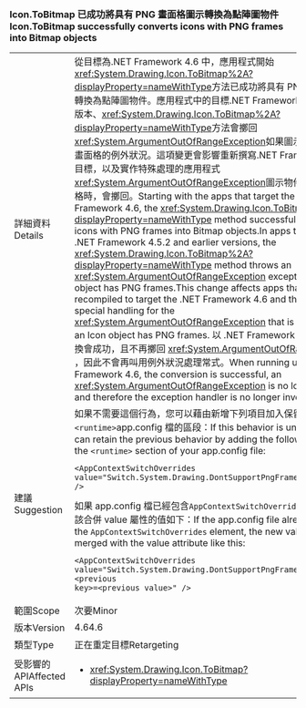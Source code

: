 ### <a name="icontobitmap-successfully-converts-icons-with-png-frames-into-bitmap-objects"></a><span data-ttu-id="08091-101">Icon.ToBitmap 已成功將具有 PNG 畫面格圖示轉換為點陣圖物件</span><span class="sxs-lookup"><span data-stu-id="08091-101">Icon.ToBitmap successfully converts icons with PNG frames into Bitmap objects</span></span>

|   |   |
|---|---|
|<span data-ttu-id="08091-102">詳細資料</span><span class="sxs-lookup"><span data-stu-id="08091-102">Details</span></span>|<span data-ttu-id="08091-103">從目標為.NET Framework 4.6 中，應用程式開始<xref:System.Drawing.Icon.ToBitmap%2A?displayProperty=nameWithType>方法已成功將具有 PNG 畫面格圖示轉換為點陣圖物件。應用程式中的目標.NET Framework 4.5.2 及更新版本、<xref:System.Drawing.Icon.ToBitmap%2A?displayProperty=nameWithType>方法會擲回<xref:System.ArgumentOutOfRangeException>如果圖示物件具有 PNG 畫面格的例外狀況。這項變更會影響重新撰寫.NET Framework 4.6 為目標，以及實作特殊處理的應用程式<xref:System.ArgumentOutOfRangeException>圖示物件具有 PNG 畫面格時，會擲回。</span><span class="sxs-lookup"><span data-stu-id="08091-103">Starting with the apps that target the .NET Framework 4.6, the <xref:System.Drawing.Icon.ToBitmap%2A?displayProperty=nameWithType> method successfully converts icons with PNG frames into Bitmap objects.In apps that target the .NET Framework 4.5.2 and earlier versions, the  <xref:System.Drawing.Icon.ToBitmap%2A?displayProperty=nameWithType> method throws an <xref:System.ArgumentOutOfRangeException> exception if the Icon object has PNG frames.This change affects apps that are recompiled to target the .NET Framework 4.6 and that implement special handling for the <xref:System.ArgumentOutOfRangeException> that is thrown when an Icon object has PNG frames.</span></span> <span data-ttu-id="08091-104">以 .NET Framework 4.6 執行時，轉換會成功，且不再擲回 <xref:System.ArgumentOutOfRangeException> ，因此不會再叫用例外狀況處理常式。</span><span class="sxs-lookup"><span data-stu-id="08091-104">When running under the .NET Framework 4.6, the conversion is successful, an <xref:System.ArgumentOutOfRangeException> is no longer thrown, and therefore the exception handler is no longer invoked.</span></span>|
|<span data-ttu-id="08091-105">建議</span><span class="sxs-lookup"><span data-stu-id="08091-105">Suggestion</span></span>|<span data-ttu-id="08091-106">如果不需要這個行為，您可以藉由新增下列項目加入保留舊有行為<code>&lt;runtime&gt;</code>app.config 檔的區段：</span><span class="sxs-lookup"><span data-stu-id="08091-106">If this behavior is undesirable, you can retain the previous behavior by adding the following element to the <code>&lt;runtime&gt;</code> section of your app.config file:</span></span><pre><code class="language-xml">&lt;AppContextSwitchOverrides&#13;&#10;value=&quot;Switch.System.Drawing.DontSupportPngFramesInIcons=true&quot; /&gt;&#13;&#10;</code></pre><span data-ttu-id="08091-107">如果 app.config 檔已經包含<code>AppContextSwitchOverrides</code>項目，新值應該合併 value 屬性的值如下：</span><span class="sxs-lookup"><span data-stu-id="08091-107">If the app.config file already contains the <code>AppContextSwitchOverrides</code> element, the new value should be merged with the value attribute like this:</span></span><pre><code class="language-xml">&lt;AppContextSwitchOverrides&#13;&#10;value=&quot;Switch.System.Drawing.DontSupportPngFramesInIcons=true;&lt;previous key&gt;=&lt;previous value&gt;&quot; /&gt;&#13;&#10;</code></pre>|
|<span data-ttu-id="08091-108">範圍</span><span class="sxs-lookup"><span data-stu-id="08091-108">Scope</span></span>|<span data-ttu-id="08091-109">次要</span><span class="sxs-lookup"><span data-stu-id="08091-109">Minor</span></span>|
|<span data-ttu-id="08091-110">版本</span><span class="sxs-lookup"><span data-stu-id="08091-110">Version</span></span>|<span data-ttu-id="08091-111">4.6</span><span class="sxs-lookup"><span data-stu-id="08091-111">4.6</span></span>|
|<span data-ttu-id="08091-112">類型</span><span class="sxs-lookup"><span data-stu-id="08091-112">Type</span></span>|<span data-ttu-id="08091-113">正在重定目標</span><span class="sxs-lookup"><span data-stu-id="08091-113">Retargeting</span></span>|
|<span data-ttu-id="08091-114">受影響的 API</span><span class="sxs-lookup"><span data-stu-id="08091-114">Affected APIs</span></span>|<ul><li><xref:System.Drawing.Icon.ToBitmap?displayProperty=nameWithType></li></ul>|

